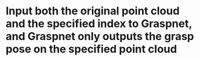 #  Input both the original point cloud and the specified index to Graspnet, and Graspnet only outputs the grasp pose on the specified point cloud 
